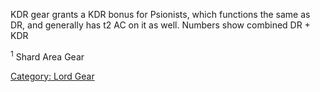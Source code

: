   
KDR gear grants a KDR bonus for Psionists, which functions the same as
DR, and generally has t2 AC on it as well. Numbers show combined DR +
KDR

<sup>1</sup> Shard Area Gear  

[Category: Lord Gear](Category:_Lord_Gear "wikilink")
